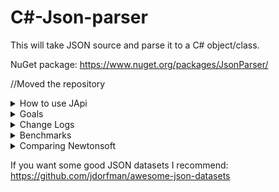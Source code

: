 # C#-Json-parser
This will take JSON source and parse it to a C# object/class.

NuGet package: https://www.nuget.org/packages/JsonParser/

//Moved the repository

<details><summary>How to use JApi</summary>

  ````C#
var json = JApi.Parse("{\"Stock\": 100}");

Console.WriteLine(json[0]["Stock"]);
````
  
</details>

<details><summary>Goals</summary>
<p>

| Todo                                                                                      |
|-------------------------------------------------------------------------------------------|
| Clean up source :x:                                                                        |
| Optimize source :x:                                                                        |

- [x] Supports blocks
- [x] Supports assignment
- [x] Supports strings, numbers and booleans
- [x] Supports nesting blocks, etc. 
- [x] Faster than Newtonsoft
- [ ] Same amount of features as Newtonsoft
  
Bugs to fix:
- [ ] \\" makes a new string (simple as adding escape code support)
  
  </p>
</details>
<details><summary>Change Logs</summary>
<p>

| Change Logs |
|-------------|
| Added null type |
| Added bools |
| Added array things [] |
| Added node indexing refer to example 1 |

Example 1:

````C#
node[0]["Prices"]["Oranges"]["Price"]; //would return the price
````
 
</details>

<details><summary>Benchmarks</summary>
 
Testing on a 2k line dataset: 
  
 ![image](https://user-images.githubusercontent.com/74394136/150664134-ceb532c3-c10a-4c90-8fa8-4792023d2f31.png)
</details>

<details><summary>Comparing Newtonsoft</summary>
<p>

![image](https://user-images.githubusercontent.com/74394136/150625130-83512275-f03f-4885-a535-93a0a62efff3.png)

I tested 5 times and it is indeed faster than newtonsoft, so that's cool I guess!

Mine:

![image](https://user-images.githubusercontent.com/74394136/150625243-49f2c306-214b-411a-878d-663b702b98bf.png)


Newtonsoft:

![image](https://user-images.githubusercontent.com/74394136/150625260-a419b7a5-5cff-43fc-8d72-1b3ae5c15361.png)
    </p>
</details>

If you want some good JSON datasets I recommend: https://github.com/jdorfman/awesome-json-datasets
